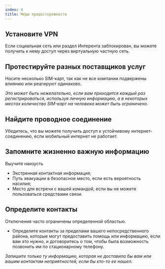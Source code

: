 ```yaml
---
index: 4
title: Меры предосторожности
---
```

## Установите VPN

Если социальная сеть или раздел Интерента заблокирован, вы можете получить к нему доступ через виртуальную частную сеть.

## Протестируйте разных поставщиков услуг

Носите несколько SIM-карт, так как не все компании подвержены влиянию или реагируют одинаково.

*Это может быть нежелательно, если вам приходится каждый раз регистрироваться, используя личную информацию, а в некоторых местах количество SIM-карт на человека может быть ограничено.*

## Найдите проводное соединение

Убедитесь, что вы можете получить доступ к устойчивому интернет-соединению, если мобильный интернет не работает.

## Запомните жизненно важную информацию

Выучите наизусть

* Экстренная контактная информация;
* Путь эвакуации в безопасное место, если есть вероятность насилия;
* Место для встречи с вашей командой, если вы не можете пользоваться средствами связи.

## Определите контакты

Отключения часто ограничены определенной областью.

* Определите контакты за пределами вашего непосредственного района, которые могут предоставить помощь или информацию, если вам это нужно, и договоритесь о том, чтобы была возможность позвонить им по стационарному телефону.

*Запишите только ту информацию, которая не доставила бы вам или вашим контактам неприятностей, если бы кто-то ее нашел.*
